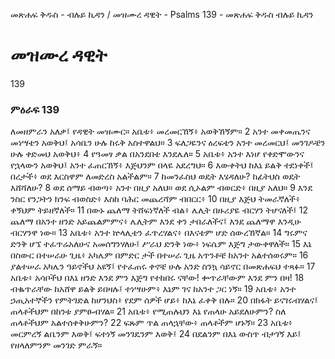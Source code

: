 ﻿
መጽሐፍ ቅዱስ - ብሉይ ኪዳን / መዝሙረ ዳዊት - Psalms 139 - መጽሐፍ ቅዱስ ብሉይ ኪዳን
# መዝሙረ ዳዊት
139
### ምዕራፍ 139
ለመዘምራን አለቃ፤ የዳዊት መዝሙር። 
 አቤቱ፥ መረመርኸኝ፥ አወቅኸኝም።
2  አንተ መቀመጤንና መነሣቴን አወቅህ፤ አሳቤን ሁሉ ከሩቅ አስተዋልህ።
3  ፍለጋዬንና ዕረፍቴን አንተ መረመርህ፤ መንገዶቼን ሁሉ ቀድመህ አወቅህ፥
4  የዓመፃ ቃል በአንደበቴ እንደሌለ።
5  አቤቱ፥ አንተ እነሆ የቀድሞውንና የኋላውን አወቅህ፤ አንተ ፈጠርኸኝ፥ እጅህንም በላዬ አደረግህ።
6  እውቀትህ ከእኔ ይልቅ ተደነቀች፤ በረታች፥ ወደ እርስዋም ለመድረስ አልችልም።
7  ከመንፈስህ ወዴት እሄዳለሁ? ከፊትህስ ወዴት እሸሻለሁ?
8  ወደ ሰማይ ብወጣ፥ አንተ በዚያ አለህ። ወደ ሲኦልም ብወርድ፥ በዚያ አለህ።
9  እንደ ንስር የንጋትን ክንፍ ብወስድ፥ እስከ ባሕር መጨረሻም ብበርር፥
10  በዚያ እጅህ ትመራኛለች፥ ቀኝህም ትይዘኛለች።
11  በውኑ ጨለማ ትሸፍነኛለች ብል፥ ሌሊት በዙሪያዬ ብርሃን ትሆናለች፤
12  ጨለማ በአንተ ዘንድ አይጨልምምና፥ ሌሊትም እንደ ቀን ታበራለችና፤ እንደ ጨለማዋ እንዲሁ ብርሃንዋ ነው።
13  አቤቱ፥ አንተ ኵላሊቴን ፈጥረሃልና፥ በእናቴም ሆድ ሰውረኸኛል።
14  ግሩምና ድንቅ ሆኜ ተፈጥሬአለሁና አመሰግንሃለሁ፤ ሥራህ ድንቅ ነው፥ ነፍሴም እጅግ ታውቀዋለች።
15  እኔ በስውር በተሠራሁ ጊዜ፥ አካሌም በምድር ታች በተሠራ ጊዜ አጥንቶቼ ከአንተ አልተሰወሩም።
16  ያልተሠራ አካሌን ዓይኖችህ አዩኝ፤ የተፈጠሩ ቀኖቼ ሁሉ አንድ ስንኳ ሳይኖር በመጽሐፍህ ተጻፉ።
17  አቤቱ፥ አሳቦችህ በእኔ ዘንድ እንደ ምን እጅግ የተከበሩ ናቸው! ቍጥራቸውም እንደ ምን በዛ!
18  ብቈጥራቸው ከአሸዋ ይልቅ ይበዛሉ፤ ተነሣሁም፥ እኔም ገና ከአንተ ጋር ነኝ።
19  አቤቱ፥ አንተ ኃጢአተኞችን የምትገድል ከሆንህስ፥ የደም ሰዎች ሆይ፥ ከእኔ ፈቀቅ በሉ።
20  በክፋት ይናገሩብሃልና፤ ጠላቶችህም በከንቱ ያምፁብሃል።
21  አቤቱ፥ የሚጠሉህን እኔ የጠላሁ አይደለሁምን? ስለ ጠላቶችህም አልተሰቀቅሁምን?
22  ፍጹም ጥል ጠላኋቸው፥ ጠላቶችም ሆኑኝ።
23  አቤቱ፥ መርምረኝ ልቤንም እወቅ፤ ፍተነኝ መንገዴንም እወቅ፤
24  በደልንም በእኔ ውስጥ ብታገኝ እይ፤ የዘላለምንም መንገድ ምራኝ። 
